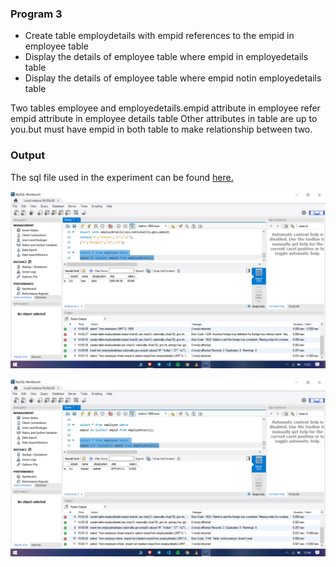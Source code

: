 ### Program 3

- Create table employdetails with empid references to the empid in employee table
- Display the details of employee table where empid in employedetails table
- Display the details of employee table where empid notin employedetails table

Two tables employee and employedetails.empid attribute in employee  refer empid attribute in employee details table
Other attributes in table are up to you.but must have empid in both table to make relationship between two.

### Output

The sql file used in the experiment can be found [here.](expt3.sql)

![](scr1.png)

![](scr2.png)